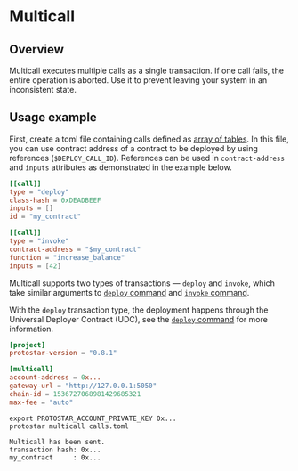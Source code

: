 # Multicall

## Overview
Multicall executes multiple calls as a single transaction. If one call fails, the entire operation is aborted. Use it to prevent leaving your system in an inconsistent state. 


## Usage example

First, create a toml file containing calls defined as [array of tables](https://toml.io/en/v1.0.0#array-of-tables).
In this file, you can use contract address of a contract to be deployed by using references (`$DEPLOY_CALL_ID`).
References can be used in `contract-address` and `inputs` attributes as demonstrated in the example below.

```toml title="calls.toml"
[[call]]
type = "deploy"
class-hash = 0xDEADBEEF
inputs = []
id = "my_contract"

[[call]]
type = "invoke"
contract-address = "$my_contract"
function = "increase_balance"
inputs = [42]
```


Multicall supports two types of transactions — `deploy` and `invoke`, which take similar arguments to [`deploy` command](/docs/cli-reference#deploy) and [`invoke` command](/docs/cli-reference#invoke).

With the `deploy` transaction type, the deployment happens through the Universal Deployer Contract (UDC), see the [`deploy` command](/docs/cli-reference#deploy) for more information.


```toml title="protostar.toml"
[project]
protostar-version = "0.8.1"

[multicall]
account-address = 0x...
gateway-url = "http://127.0.0.1:5050"
chain-id = 1536727068981429685321
max-fee = "auto"
```

```shell title="Calling multicall"
export PROTOSTAR_ACCOUNT_PRIVATE_KEY 0x...
protostar multicall calls.toml
```

```shell title="Protostar shows transaction hash and addresses of deployed contracts"
Multicall has been sent.
transaction hash: 0x...
my_contract     : 0x...
```
